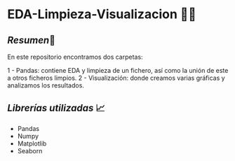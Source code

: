 # EDA-Limpieza-Visualizacion 👩‍💻

##  *Resumen*📝

En este repositorio encontramos dos carpetas:

1 - Pandas: contiene EDA y limpieza de un fichero, así como la unión de este a otros ficheros limpios.
2 - Visualización: donde creamos varias gráficas y analizamos los resultados.

## *Librerías utilizadas* 📈

- Pandas
- Numpy
- Matplotlib
- Seaborn
